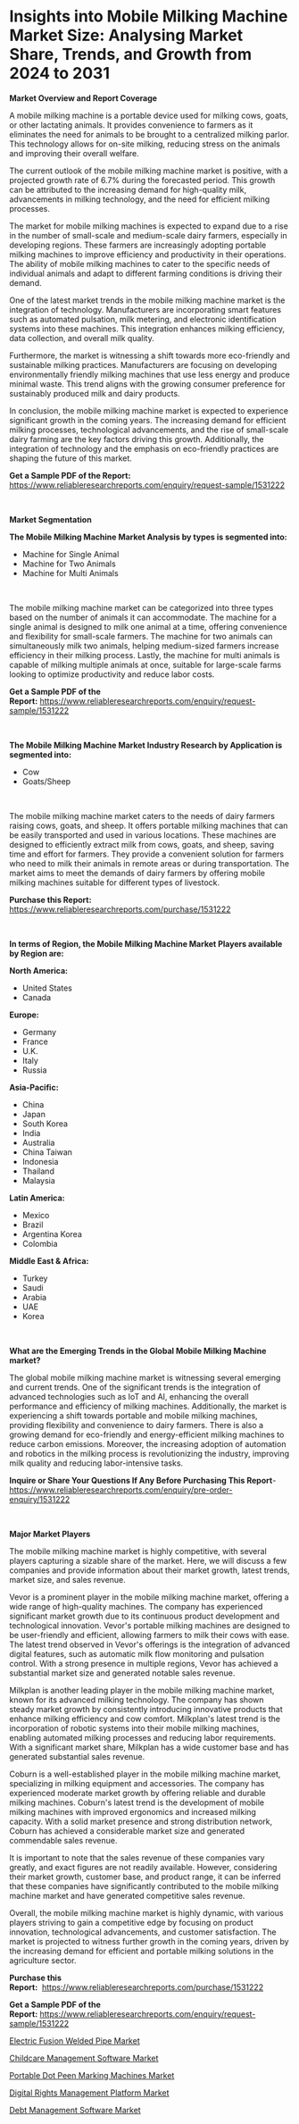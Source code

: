 <p><h1>Insights into Mobile Milking Machine Market Size: Analysing Market Share, Trends, and Growth from 2024 to 2031</h1></p><p><strong>Market Overview and Report Coverage</strong></p>
<p><p>A mobile milking machine is a portable device used for milking cows, goats, or other lactating animals. It provides convenience to farmers as it eliminates the need for animals to be brought to a centralized milking parlor. This technology allows for on-site milking, reducing stress on the animals and improving their overall welfare.</p><p>The current outlook of the mobile milking machine market is positive, with a projected growth rate of 6.7% during the forecasted period. This growth can be attributed to the increasing demand for high-quality milk, advancements in milking technology, and the need for efficient milking processes.</p><p>The market for mobile milking machines is expected to expand due to a rise in the number of small-scale and medium-scale dairy farmers, especially in developing regions. These farmers are increasingly adopting portable milking machines to improve efficiency and productivity in their operations. The ability of mobile milking machines to cater to the specific needs of individual animals and adapt to different farming conditions is driving their demand.</p><p>One of the latest market trends in the mobile milking machine market is the integration of technology. Manufacturers are incorporating smart features such as automated pulsation, milk metering, and electronic identification systems into these machines. This integration enhances milking efficiency, data collection, and overall milk quality.</p><p>Furthermore, the market is witnessing a shift towards more eco-friendly and sustainable milking practices. Manufacturers are focusing on developing environmentally friendly milking machines that use less energy and produce minimal waste. This trend aligns with the growing consumer preference for sustainably produced milk and dairy products.</p><p>In conclusion, the mobile milking machine market is expected to experience significant growth in the coming years. The increasing demand for efficient milking processes, technological advancements, and the rise of small-scale dairy farming are the key factors driving this growth. Additionally, the integration of technology and the emphasis on eco-friendly practices are shaping the future of this market.</p></p>
<p><strong>Get a Sample PDF of the Report:</strong> <a href="https://www.reliableresearchreports.com/enquiry/request-sample/1531222">https://www.reliableresearchreports.com/enquiry/request-sample/1531222</a></p>
<p>&nbsp;</p>
<p><strong>Market Segmentation</strong></p>
<p><strong>The Mobile Milking Machine Market Analysis by types is segmented into:</strong></p>
<p><ul><li>Machine for Single Animal</li><li>Machine for Two Animals</li><li>Machine for Multi Animals</li></ul></p>
<p>&nbsp;</p>
<p><p>The mobile milking machine market can be categorized into three types based on the number of animals it can accommodate. The machine for a single animal is designed to milk one animal at a time, offering convenience and flexibility for small-scale farmers. The machine for two animals can simultaneously milk two animals, helping medium-sized farmers increase efficiency in their milking process. Lastly, the machine for multi animals is capable of milking multiple animals at once, suitable for large-scale farms looking to optimize productivity and reduce labor costs.</p></p>
<p><strong>Get a Sample PDF of the Report:</strong>&nbsp;<a href="https://www.reliableresearchreports.com/enquiry/request-sample/1531222">https://www.reliableresearchreports.com/enquiry/request-sample/1531222</a></p>
<p>&nbsp;</p>
<p><strong>The Mobile Milking Machine Market Industry Research by Application is segmented into:</strong></p>
<p><ul><li>Cow</li><li>Goats/Sheep</li></ul></p>
<p>&nbsp;</p>
<p><p>The mobile milking machine market caters to the needs of dairy farmers raising cows, goats, and sheep. It offers portable milking machines that can be easily transported and used in various locations. These machines are designed to efficiently extract milk from cows, goats, and sheep, saving time and effort for farmers. They provide a convenient solution for farmers who need to milk their animals in remote areas or during transportation. The market aims to meet the demands of dairy farmers by offering mobile milking machines suitable for different types of livestock.</p></p>
<p><strong>Purchase this Report:</strong>&nbsp; <a href="https://www.reliableresearchreports.com/purchase/1531222">https://www.reliableresearchreports.com/purchase/1531222</a></p>
<p>&nbsp;</p>
<p><strong>In terms of Region, the Mobile Milking Machine Market Players available by Region are:</strong></p>
<p>
    <p> <strong> North America: </strong>
        <ul>
            <li>United States</li>
            <li>Canada</li>
        </ul>
        </p> 
    <p> <strong> Europe: </strong>
        <ul>
            <li>Germany</li>
            <li>France</li>
            <li>U.K.</li>
            <li>Italy</li>
            <li>Russia</li>
        </ul>
        </p> 
    <p> <strong> Asia-Pacific: </strong>
        <ul>
            <li>China</li>
            <li>Japan</li>
            <li>South Korea</li>
            <li>India</li>
            <li>Australia</li>
            <li>China Taiwan</li>
            <li>Indonesia</li>
            <li>Thailand</li>
            <li>Malaysia</li>
        </ul>
        </p> 
    <p> <strong> Latin America: </strong>
        <ul>
            <li>Mexico</li>
            <li>Brazil</li>
            <li>Argentina Korea</li>
            <li>Colombia</li>
        </ul>
        </p> 
    <p> <strong> Middle East & Africa: </strong>
        <ul>
            <li>Turkey</li>
            <li>Saudi</li>
            <li>Arabia</li>
            <li>UAE</li>
            <li>Korea</li>
        </ul>
    </p>
    </p>
<p>&nbsp;</p>
<p><strong>What are the Emerging Trends in the Global Mobile Milking Machine market?</strong></p>
<p><p>The global mobile milking machine market is witnessing several emerging and current trends. One of the significant trends is the integration of advanced technologies such as IoT and AI, enhancing the overall performance and efficiency of milking machines. Additionally, the market is experiencing a shift towards portable and mobile milking machines, providing flexibility and convenience to dairy farmers. There is also a growing demand for eco-friendly and energy-efficient milking machines to reduce carbon emissions. Moreover, the increasing adoption of automation and robotics in the milking process is revolutionizing the industry, improving milk quality and reducing labor-intensive tasks.</p></p>
<p><strong>Inquire or Share Your Questions If Any Before Purchasing This Report</strong>- <a href="https://www.reliableresearchreports.com/enquiry/pre-order-enquiry/1531222">https://www.reliableresearchreports.com/enquiry/pre-order-enquiry/1531222</a></p>
<p>&nbsp;</p>
<p><strong>Major Market Players</strong></p>
<p><p>The mobile milking machine market is highly competitive, with several players capturing a sizable share of the market. Here, we will discuss a few companies and provide information about their market growth, latest trends, market size, and sales revenue.</p><p>Vevor is a prominent player in the mobile milking machine market, offering a wide range of high-quality machines. The company has experienced significant market growth due to its continuous product development and technological innovation. Vevor's portable milking machines are designed to be user-friendly and efficient, allowing farmers to milk their cows with ease. The latest trend observed in Vevor's offerings is the integration of advanced digital features, such as automatic milk flow monitoring and pulsation control. With a strong presence in multiple regions, Vevor has achieved a substantial market size and generated notable sales revenue.</p><p>Milkplan is another leading player in the mobile milking machine market, known for its advanced milking technology. The company has shown steady market growth by consistently introducing innovative products that enhance milking efficiency and cow comfort. Milkplan's latest trend is the incorporation of robotic systems into their mobile milking machines, enabling automated milking processes and reducing labor requirements. With a significant market share, Milkplan has a wide customer base and has generated substantial sales revenue.</p><p>Coburn is a well-established player in the mobile milking machine market, specializing in milking equipment and accessories. The company has experienced moderate market growth by offering reliable and durable milking machines. Coburn's latest trend is the development of mobile milking machines with improved ergonomics and increased milking capacity. With a solid market presence and strong distribution network, Coburn has achieved a considerable market size and generated commendable sales revenue.</p><p>It is important to note that the sales revenue of these companies vary greatly, and exact figures are not readily available. However, considering their market growth, customer base, and product range, it can be inferred that these companies have significantly contributed to the mobile milking machine market and have generated competitive sales revenue.</p><p>Overall, the mobile milking machine market is highly dynamic, with various players striving to gain a competitive edge by focusing on product innovation, technological advancements, and customer satisfaction. The market is projected to witness further growth in the coming years, driven by the increasing demand for efficient and portable milking solutions in the agriculture sector.</p></p>
<p><strong>Purchase this Report:</strong>&nbsp;&nbsp;<a href="https://www.reliableresearchreports.com/purchase/1531222">https://www.reliableresearchreports.com/purchase/1531222</a></p>
<p></p>
<p><strong>Get a Sample PDF of the Report:</strong>&nbsp;<a href="https://www.reliableresearchreports.com/enquiry/request-sample/1531222">https://www.reliableresearchreports.com/enquiry/request-sample/1531222</a></p>
<p><p><a href="https://github.com/ChiragRP21/Market-Research-Report-List-2/blob/main/electric-fusion-welded-pipe-market.md">Electric Fusion Welded Pipe Market</a></p><p><a href="https://medium.com/@jessicajones1965/childcare-management-software-market-comprehensive-assessment-by-type-application-and-geography-06946b8627ce">Childcare Management Software Market</a></p><p><a href="https://github.com/ChiragRp1/Market-Research-Report-List-2/blob/main/portable-dot-peen-marking-machines-market.md">Portable Dot Peen Marking Machines Market</a></p><p><a href="https://medium.com/@jessicajones1965/digital-rights-management-platform-market-insights-into-market-cagr-market-trends-and-growth-65ac5228e560">Digital Rights Management Platform Market</a></p><p><a href="https://medium.com/@jessicajones1965/debt-management-software-nbsp-market-focuses-on-market-share-size-and-projected-forecast-till-2030-dc4ddcfe5b77">Debt Management Software Market</a></p></p>